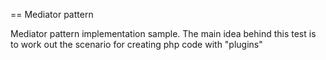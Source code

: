 == Mediator pattern

Mediator pattern implementation sample.
The main idea behind this test is to work out the scenario for creating php code with "plugins"
